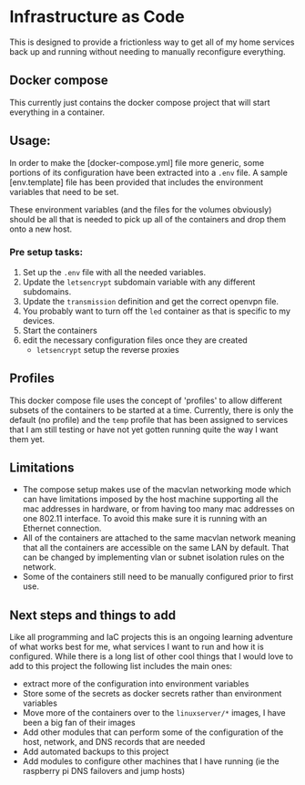 # Infrastructure as Code

This is designed to provide a frictionless way to get all of my home services back up and running without needing to manually reconfigure everything. 

## Docker compose

This currently just contains the docker compose project that will start everything in a container. 

## Usage:

In order to make the [docker-compose.yml] file more generic, some portions of its configuration have been extracted into a `.env` file. A sample [env.template] file has been provided that includes the environment variables that need to be set. 

These environment variables (and the files for the volumes obviously) should be all that is needed to pick up all of the containers and drop them onto a new host. 

### Pre setup tasks:

1. Set up the `.env` file with all the needed variables. 
2. Update the `letsencrypt` subdomain variable with any different subdomains.
3. Update the `transmission` definition and get the correct openvpn file.
4. You probably want to turn off the `led` container as that is specific to my devices. 
5. Start the containers
6. edit the necessary configuration files once they are created
    - `letsencrypt` setup the reverse proxies

## Profiles

This docker compose file uses the concept of 'profiles' to allow different subsets of the containers to be started at a time.
Currently, there is only the default (no profile) and the `temp` profile that has been assigned to services that I am still testing or have not yet gotten running quite the way I want them yet.  

## Limitations

- The compose setup makes use of the macvlan networking mode which can have limitations imposed by the host machine supporting all the mac addresses in hardware, or from having too many mac addresses on one 802.11 interface. To avoid this make sure it is running with an Ethernet connection. 
- All of the containers are attached to the same macvlan network meaning that all the containers are accessible on the same LAN by default. That can be changed by implementing vlan or subnet isolation rules on the network. 
- Some of the containers still need to be manually configured prior to first use. 


## Next steps and things to add

Like all programming and IaC projects this is an ongoing learning adventure of what works best for me, what services I want to run and how it is configured. 
While there is a long list of other cool things that I would love to add to this project the following list includes the main ones:

- extract more of the configuration into environment variables
- Store some of the secrets as docker secrets rather than environment variables
- Move more of the containers over to the `linuxserver/*` images, I have been a big fan of their images
- Add other modules that can perform some of the configuration of the host, network, and DNS records that are needed
- Add automated backups to this project
- Add modules to configure other machines that I have running (ie the raspberry pi DNS failovers and jump hosts)